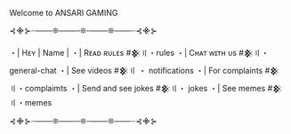 Welcome to ANSARI GAMING

⊰᯽⊱┈───❊───╌❊╌───❊───┈⊰᯽⊱
  
・| Hᴇʏ  | Name |
・| Rᴇᴀᴅ ʀᴜʟᴇs  #𒆜〢・rules
・| Cʜᴀᴛ ᴡɪᴛʜ ᴜs #𒆜〢・general-chat
・| See videos #𒆜〢 ・ notifications
・| For complaints #𒆜〢・complaimts
・| Send and see jokes #𒆜〢・ jokes
・| See memes #𒆜〢・memes

⊰᯽⊱┈───❊───╌❊╌───❊───┈⊰᯽⊱

